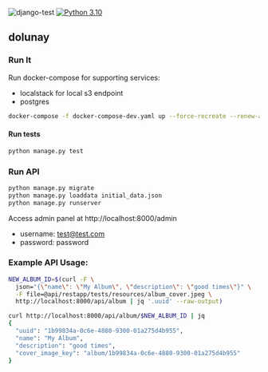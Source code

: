 ![django-test](https://github.com/alfabalf/donunay/actions/workflows/django-test.yaml/badge.svg) [![Python 3.10](https://img.shields.io/badge/python-3.10-blue.svg)](https://www.python.org/downloads/release/python-310/)
    

## dolunay

### Run It

Run docker-compose for supporting services:
- localstack for local s3 endpoint
- postgres

```bash
docker-compose -f docker-compose-dev.yaml up --force-recreate --renew-anon-volumes
```

#### Run tests
```bash
python manage.py test
```

### Run API
```bash
python manage.py migrate
python manage.py loaddata initial_data.json
python manage.py runserver
```

Access admin panel at http://localhost:8000/admin
 - username: test@test.com
 - password: password

### Example API Usage:

```bash
NEW_ALBUM_ID=$(curl -F \
  json="{\"name\": \"My Album\", \"description\": \"good times\"}" \
  -F file=@api/restapp/tests/resources/album_cover.jpeg \
  http://localhost:8000/api/album | jq '.uuid' --raw-output)

curl http://localhost:8000/api/album/$NEW_ALBUM_ID | jq
{
  "uuid": "1b99834a-0c6e-4880-9300-01a275d4b955",
  "name": "My Album",
  "description": "good times",
  "cover_image_key": "album/1b99834a-0c6e-4880-9300-01a275d4b955"
}

```

